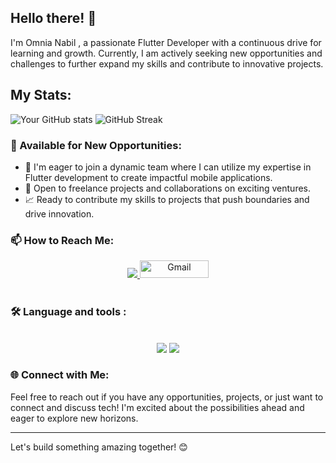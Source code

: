 ## Hello there! 👋

I'm Omnia Nabil , a passionate Flutter Developer with a continuous drive for learning and growth. Currently, I am actively seeking new opportunities and challenges to further expand my skills and contribute to innovative projects.

## My Stats:
![Your GitHub stats](https://github-readme-stats.vercel.app/api?username=Omnia-97&show_icons=true&bg_color=282828&title_color=ffffff&text_color=ffffff&icon_color=f37b19)
![GitHub Streak](https://github-readme-streak-stats.herokuapp.com/?user=Omnia-97&background=282828&ring=fabd2f&fire=f37b19&currStreakNum=f37b19&sideNums=ffffff&currStreakLabel=f37b19&sideLabels=ffffff&dates=ffffff)

### 🌟 Available for New Opportunities:
- 🚀 I'm eager to join a dynamic team where I can utilize my expertise in Flutter development to create impactful mobile applications.
- 💼 Open to freelance projects and collaborations on exciting ventures.
- 📈 Ready to contribute my skills to projects that push boundaries and drive innovation.

 
### 📫 How to Reach Me: 
<div align="center">
    <a href="https://www.linkedin.com/in/omnia-nabil-j2510k24t" target="_blank">
        <img src="https://img.shields.io/badge/LinkedIn-0077B5?style=for-the-badge&logo=linkedin&logoColor=white" > </a>
    <a href="mailto:omnianabil1920@gmail.com">
        <img src="https://img.shields.io/badge/Gmail-red?style=flat-square&logo=gmail&logoColor=white" alt="Gmail" style="height: 28px; width: 110px;"> </a>
</div>

 <br>
   
### 🛠 Language and tools :
 <br>

<div align="center">
    <img src="https://skillicons.dev/icons?i=flutter,dart,firebase,git,github,java,kotlin" />
    <img src="https://skillicons.dev/icons?i=androidstudio,vscode,figma,xd,postman" /><br>
</div> 

### 🌐 Connect with Me:
Feel free to reach out if you have any opportunities, projects, or just want to connect and discuss tech! I'm excited about the possibilities ahead and eager to explore new horizons.

---
Let's build something amazing together! 😊
